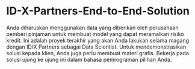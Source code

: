 # ID-X-Partners-End-to-End-Solution

Anda diharuskan menggunakan data yang diberikan oleh perusahaan pemberi pinjaman untuk membuat model yang dapat meramalkan risiko kredit. Ini adalah proyek terakhir yang akan Anda lakukan selama magang dengan ID/X Partners sebagai Data Scientist. Untuk mendemonstrasikan solusi kepada klien, Anda juga perlu membuat materi grafis. Bekerja pada solusi ujung ke ujung ini dalam bahasa pemrograman pilihan Anda.
